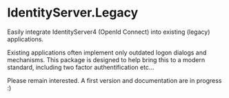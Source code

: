 # IdentityServer.Legacy

Easily integrate IdentityServer4 (OpenId Connect) into existing (legacy) applications.

Existing applications often implement only outdated logon dialogs and mechanisms. This package is designed to help bring this to a modern standard, including two factor authentification etc...

Please remain interested.
A first version and documentation are in progress :)
